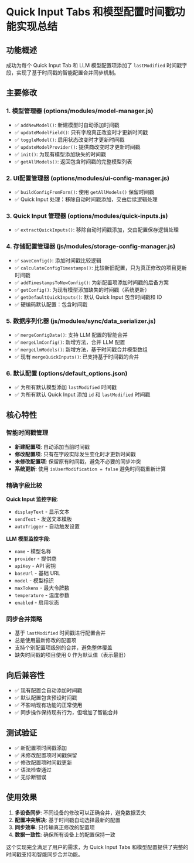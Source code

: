 # Quick Input Tabs 和模型配置时间戳功能实现总结

## 功能概述

成功为每个 Quick Input Tab 和 LLM 模型配置项添加了 `lastModified` 时间戳字段，实现了基于时间戳的智能配置合并同步机制。

## 主要修改

### 1. 模型管理器 (options/modules/model-manager.js)
- ✅ `addNewModel()`: 新建模型时自动添加时间戳
- ✅ `updateModelField()`: 只有字段真正改变时才更新时间戳
- ✅ `toggleModel()`: 启用状态改变时才更新时间戳
- ✅ `updateModelProvider()`: 提供商改变时才更新时间戳
- ✅ `init()`: 为现有模型添加缺失的时间戳
- ✅ `getAllModels()`: 返回包含时间戳的完整模型列表

### 2. UI配置管理器 (options/modules/ui-config-manager.js)
- ✅ `buildConfigFromForm()`: 使用 `getAllModels()` 保留时间戳
- ✅ Quick Input 处理：移除自动时间戳添加，交由后续逻辑处理

### 3. Quick Input 管理器 (options/modules/quick-inputs.js)
- ✅ `extractQuickInputs()`: 移除自动时间戳添加，交由配置保存逻辑处理

### 4. 存储配置管理器 (js/modules/storage-config-manager.js)
- ✅ `saveConfig()`: 添加时间戳比较逻辑
- ✅ `calculateConfigTimestamps()`: 比较新旧配置，只为真正修改的项目更新时间戳
- ✅ `addTimestampsToNewConfig()`: 为新配置项添加时间戳的后备方案
- ✅ `getConfig()`: 为现有模型添加缺失的时间戳（系统更新）
- ✅ `getDefaultQuickInputs()`: 默认 Quick Input 包含时间戳和 ID
- ✅ 硬编码默认配置：包含时间戳

### 5. 数据序列化器 (js/modules/sync/data_serializer.js)
- ✅ `mergeConfigData()`: 支持 LLM 配置的智能合并
- ✅ `mergeLlmConfig()`: 新增方法，合并 LLM 配置
- ✅ `mergeLlmModels()`: 新增方法，基于时间戳合并模型数组
- ✅ 现有 `mergeQuickInputs()`: 已支持基于时间戳的合并

### 6. 默认配置 (options/default_options.json)
- ✅ 为所有默认模型添加 `lastModified` 时间戳
- ✅ 为所有默认 Quick Input 添加 `id` 和 `lastModified` 时间戳

## 核心特性

### 智能时间戳管理
- **新建配置项**: 自动添加当前时间戳
- **修改配置项**: 只有在字段实际发生变化时才更新时间戳
- **未修改配置项**: 保留原有时间戳，避免不必要的同步冲突
- **系统更新**: 使用 `isUserModification = false` 避免时间戳重新计算

### 精确字段比较
**Quick Input 监控字段**:
- `displayText` - 显示文本
- `sendText` - 发送文本模板  
- `autoTrigger` - 自动触发设置

**LLM 模型监控字段**:
- `name` - 模型名称
- `provider` - 提供商
- `apiKey` - API 密钥
- `baseUrl` - 基础 URL
- `model` - 模型标识
- `maxTokens` - 最大令牌数
- `temperature` - 温度参数
- `enabled` - 启用状态

### 同步合并策略
- 基于 `lastModified` 时间戳进行配置合并
- 总是使用最新修改的配置项
- 支持个别配置项级别的合并，避免整体覆盖
- 缺失时间戳的项目使用 0 作为默认值（表示最旧）

## 向后兼容性

- ✅ 现有配置会自动添加时间戳
- ✅ 默认配置包含预设时间戳
- ✅ 不影响现有功能的正常使用
- ✅ 同步操作保持现有行为，但增加了智能合并

## 测试验证

- ✅ 新配置项时间戳添加
- ✅ 未修改配置项时间戳保留
- ✅ 修改配置项时间戳更新
- ✅ 语法检查通过
- ✅ 无诊断错误

## 使用效果

1. **多设备同步**: 不同设备的修改可以正确合并，避免数据丢失
2. **配置冲突解决**: 基于时间戳自动选择最新的配置
3. **同步效率**: 只传输真正修改的配置项
4. **数据一致性**: 确保所有设备上的配置保持一致

这个实现完全满足了用户的需求，为 Quick Input Tabs 和模型配置提供了完整的时间戳支持和智能同步合并功能。
